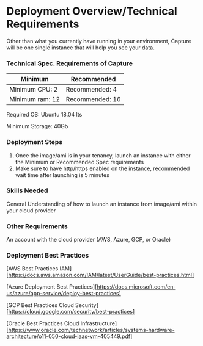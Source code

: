 # Deployment Overview/Technical Requirements
Other than what you currently have running in your environment, Capture will be one single instance that will help you see your data. 

### Technical Spec. Requirements of Capture
Minimum | Recommended
 --- | --- 
Minimum CPU: 2		| Recommended: 4
Minimum ram: 12		| Recommended: 16

Required OS: Ubuntu 18.04 lts

Minimum Storage: 40Gb	

### Deployment Steps
1. Once the image/ami is in your tenancy, launch an instance with either the Minimum or Recommended Spec requirements
2. Make sure to have http/https enabled on the instance, recommended wait time after launching is 5 minutes

### Skills Needed
General Understanding of how to launch an instance from image/ami within your cloud provider

### Other Requirements
An account with the cloud provider (AWS, Azure, GCP, or Oracle)

### Deployment Best Practices
[AWS Best Practices IAM][https://docs.aws.amazon.com/IAM/latest/UserGuide/best-practices.html]

[Azure Deployment Best Practices][https://docs.microsoft.com/en-us/azure/app-service/deploy-best-practices]

[GCP Best Practices Cloud Security][https://cloud.google.com/security/best-practices]

[Oracle Best Practices Cloud Infrastructure][https://www.oracle.com/technetwork/articles/systems-hardware-architecture/o11-050-cloud-iaas-vm-405449.pdf]